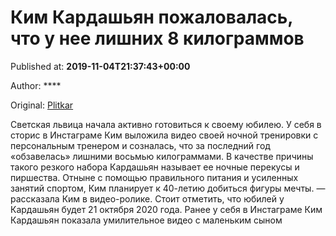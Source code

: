 
# Ким Кардашьян пожаловалась, что у нее лишних 8 килограммов

Published at: **2019-11-04T21:37:43+00:00**

Author: ****

Original: [Plitkar](https://plitkar.com.ua/kim-kardashjan-pozhalovalas-chto-u-nee-lishnih-8-kilogrammov/)

Светская львица начала активно готовиться к своему юбилею.
У себя в сторис в Инстаграме Ким выложила видео своей ночной тренировки с персональным тренером и созналась, что за последний год «обзавелась» лишними восьмью килограммами. В качестве причины такого резкого набора Кардашьян называет ее ночные перекусы и пиршества. Отныне с помощью правильного питания и усиленных занятий спортом, Ким планирует к 40-летию добиться фигуры мечты.
— рассказала Ким в видео-ролике.
Стоит отметить, что юбилей у Кардашьян будет 21 октября 2020 года.
Ранее у себя в Инстаграме Ким Кардашьян показала умилительное видео с маленьким сыном
